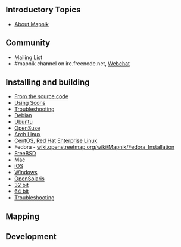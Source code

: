 
## Introductory Topics

- [About Mapnik](about/about.md)

## Community

- [Mailing List](https://groups.google.com/forum/#!forum/mapnik)
- #mapnik channel on irc.freenode.net, [Webchat](http://webchat.freenode.net/?channels=#mapnik)

## Installing and building

- [From the source code](https://github.com/mapnik/mapnik/blob/master/INSTALL.md)
 - [Using Scons](development/scons.md)
 - [Troubleshooting](installation/troubleshooting.md)
- [Debian](installation/debian.md)
- [Ubuntu](installation/ubuntu.md)
- [OpenSuse](installation/ubuntu.md)
- [Arch Linux](installation/arch.md)
- [CentOS, Red Hat Enterprise Linux](installation/centos-rhel.md)
- Fedora - [wiki.openstreetmap.org/wiki/Mapnik/Fedora_Installation](http://wiki.openstreetmap.org/wiki/Mapnik/Fedora_Installation)
- [FreeBSD](installation/freebsd.md)
- [Mac](installation/mac.md)
- [iOS](installation/ios.md)
- [Windows](installation/windows.md)
- [OpenSolaris](installation/opensolaris.md)
 - [32 bit](installation/opensolaris-32.md)
 - [64 bit](installation/opensolaris-64.md)
 - [Troubleshooting](installation/opensolaris_troubleshooting.md)

## Mapping

## Development

